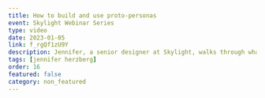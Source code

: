 ```yaml
---
title: How to build and use proto-personas
event: Skylight Webinar Series
type: video
date: 2023-01-05
link: f_rgQf1zU9Y
description: Jennifer, a senior designer at Skylight, walks through what proto-personas are, how to use them, and when to use them.
tags: [jennifer herzberg]
order: 16
featured: false
category: non_featured
---
```

